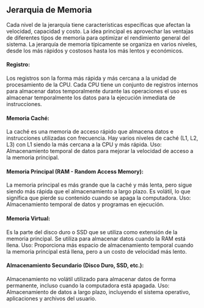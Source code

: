## Jerarquia de Memoria 

Cada nivel de la jerarquía tiene características específicas que afectan la velocidad, capacidad y costo. La idea principal es aprovechar las ventajas de diferentes tipos de memoria para optimizar el rendimiento general del sistema. La jerarquía de memoria típicamente se organiza en varios niveles, desde los más rápidos y costosos hasta los más lentos y económicos.

#### Registro:

Los registros son la forma más rápida y más cercana a la unidad de procesamiento de la CPU. Cada CPU tiene un conjunto de registros internos para almacenar datos temporalmente durante las operaciones el uso es almacenar temporalmente los datos para la ejecución inmediata de instrucciones.

#### Memoria Caché:

La caché es una memoria de acceso rápido que almacena datos e instrucciones utilizadas con frecuencia. Hay varios niveles de caché (L1, L2, L3) con L1 siendo la más cercana a la CPU y más rápida.
Uso: Almacenamiento temporal de datos para mejorar la velocidad de acceso a la memoria principal.

#### Memoria Principal (RAM - Random Access Memory):

La memoria principal es más grande que la caché y más lenta, pero sigue siendo más rápida que el almacenamiento a largo plazo. Es volátil, lo que significa que pierde su contenido cuando se apaga la computadora.
Uso: Almacenamiento temporal de datos y programas en ejecución.

#### Memoria Virtual:

Es la parte del disco duro o SSD que se utiliza como extensión de la memoria principal. Se utiliza para almacenar datos cuando la RAM está llena.
Uso: Proporciona más espacio de almacenamiento temporal cuando la memoria principal está llena, pero a un costo de velocidad más lento.

#### Almacenamiento Secundario (Disco Duro, SSD, etc.):

Almacenamiento no volátil utilizado para almacenar datos de forma permanente, incluso cuando la computadora está apagada.
Uso: Almacenamiento de datos a largo plazo, incluyendo el sistema operativo, aplicaciones y archivos del usuario.